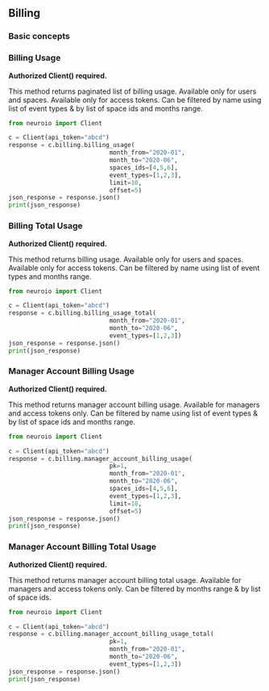 ## Billing

### Basic concepts



### Billing Usage

__Authorized Client() required.__

This method returns paginated list of billing usage. Available only for users and spaces.
Available only for access tokens.
Can be filtered by name using list of event types & by list of space ids and months range.

```python
from neuroio import Client

c = Client(api_token="abcd")
response = c.billing.billing_usage(
                            month_from="2020-01",
                            month_to="2020-06",
                            spaces_ids=[4,5,6],
                            event_types=[1,2,3],
                            limit=10,
                            offset=5)
json_response = response.json()
print(json_response)
```

### Billing Total Usage

__Authorized Client() required.__

This method returns billing usage. 
Available only for users and spaces.
Available only for access tokens.
Can be filtered by name using list of event types and months range.

```python
from neuroio import Client

c = Client(api_token="abcd")
response = c.billing.billing_usage_total(
                            month_from="2020-01",
                            month_to="2020-06",
                            event_types=[1,2,3])
json_response = response.json()
print(json_response)
```

### Manager Account Billing Usage

__Authorized Client() required.__

This method returns manager account billing usage.
Available for managers and access tokens only.
Can be filtered by name using list of event types & by list of space ids and months range.

```python
from neuroio import Client

c = Client(api_token="abcd")
response = c.billing.manager_account_billing_usage(  
                            pk=1,
                            month_from="2020-01",
                            month_to="2020-06",
                            spaces_ids=[4,5,6],
                            event_types=[1,2,3],
                            limit=10,
                            offset=5)
json_response = response.json()
print(json_response)
```

### Manager Account Billing Total Usage

__Authorized Client() required.__

This method returns manager account billing total usage.
Available for managers and access tokens only.
Can be filtered by months range & by list of space ids.

```python
from neuroio import Client

c = Client(api_token="abcd")
response = c.billing.manager_account_billing_usage_total(  
                            pk=1,
                            month_from="2020-01",
                            month_to="2020-06",
                            event_types=[1,2,3])
json_response = response.json()
print(json_response)
```
